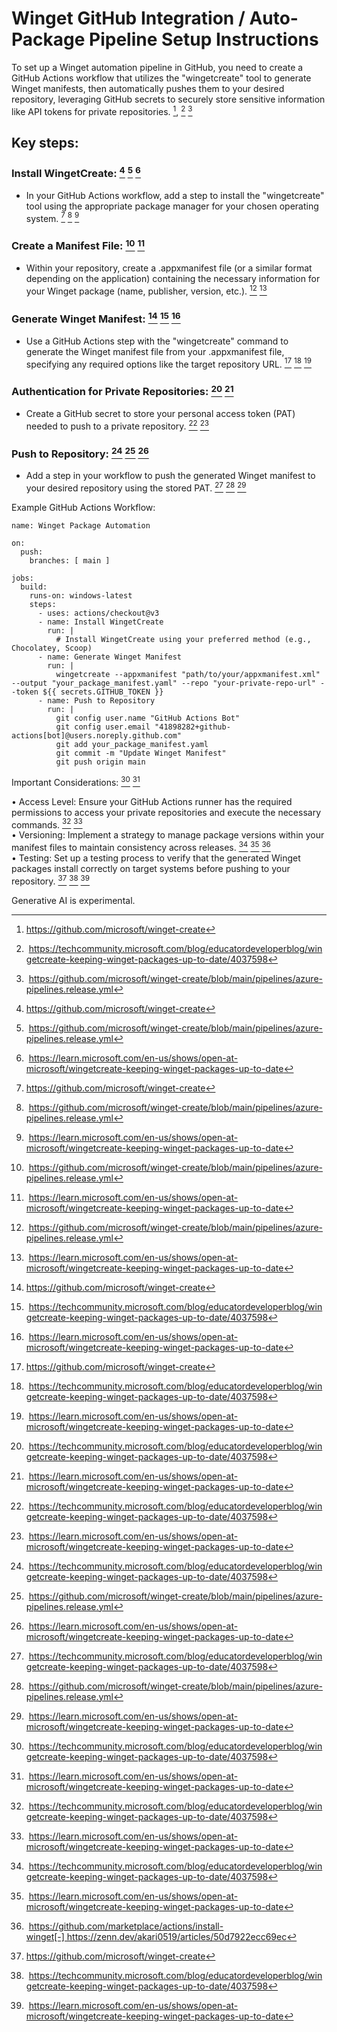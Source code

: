 # Winget GitHub Integration / Auto-Package Pipeline Setup Instructions

To set up a Winget automation pipeline in GitHub, you need to create a GitHub Actions workflow that utilizes the "wingetcreate" tool to generate Winget manifests, then automatically pushes them to your desired repository, leveraging GitHub secrets to securely store sensitive information like API tokens for private repositories. [^1], [^2] [^3]  

## Key steps:

### Install WingetCreate: [^1] [^3] [^4]  
- In your GitHub Actions workflow, add a step to install the "wingetcreate" tool using the appropriate package manager for your chosen operating system. [^1] [^3] [^4]  

### Create a Manifest File: [^3] [^4]  
- Within your repository, create a .appxmanifest file (or a similar format depending on the application) containing the necessary information for your Winget package (name, publisher, version, etc.). [^3] [^4]  

### Generate Winget Manifest: [^1] [^2] [^4]  
- Use a GitHub Actions step with the "wingetcreate" command to generate the Winget manifest file from your .appxmanifest file, specifying any required options like the target repository URL. [^1] [^2] [^4]  

### Authentication for Private Repositories: [^2] [^4]  
- Create a GitHub secret to store your personal access token (PAT) needed to push to a private repository. [^2] [^4]  

### Push to Repository: [^2] [^3] [^4]  
- Add a step in your workflow to push the generated Winget manifest to your desired repository using the stored PAT. [^2] [^3] [^4]  

Example GitHub Actions Workflow:

```
name: Winget Package Automation

on:
  push: 
    branches: [ main ]

jobs:
  build:
    runs-on: windows-latest
    steps:
      - uses: actions/checkout@v3
      - name: Install WingetCreate
        run: | 
          # Install WingetCreate using your preferred method (e.g., Chocolatey, Scoop)
      - name: Generate Winget Manifest
        run: | 
          wingetcreate --appxmanifest "path/to/your/appxmanifest.xml" --output "your_package_manifest.yaml" --repo "your-private-repo-url" --token ${{ secrets.GITHUB_TOKEN }} 
      - name: Push to Repository
        run: | 
          git config user.name "GitHub Actions Bot"
          git config user.email "41898282+github-actions[bot]@users.noreply.github.com"
          git add your_package_manifest.yaml
          git commit -m "Update Winget Manifest"
          git push origin main
```

Important Considerations: [^2] [^4]  

• Access Level: Ensure your GitHub Actions runner has the required permissions to access your private repositories and execute the necessary commands. [^2] [^4]  
• Versioning: Implement a strategy to manage package versions within your manifest files to maintain consistency across releases. [^2] [^4] [^5]  
• Testing: Set up a testing process to verify that the generated Winget packages install correctly on target systems before pushing to your repository. [^1] [^2] [^4]  

Generative AI is experimental.

[^1]: https://github.com/microsoft/winget-create
[^2]: https://techcommunity.microsoft.com/blog/educatordeveloperblog/wingetcreate-keeping-winget-packages-up-to-date/4037598
[^3]: https://github.com/microsoft/winget-create/blob/main/pipelines/azure-pipelines.release.yml
[^4]: https://learn.microsoft.com/en-us/shows/open-at-microsoft/wingetcreate-keeping-winget-packages-up-to-date
[^5]: https://github.com/marketplace/actions/install-winget[-] https://zenn.dev/akari0519/articles/50d7922ecc69ec
